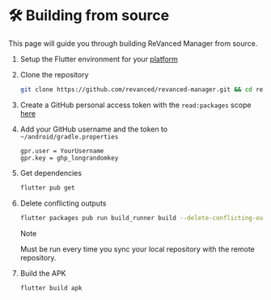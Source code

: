 # 🛠️ Building from source

This page will guide you through building ReVanced Manager from source.

1. Setup the Flutter environment for your [platform](https://docs.flutter.dev/get-started/install)

2. Clone the repository

   ```sh
   git clone https://github.com/revanced/revanced-manager.git && cd revanced-manager
   ```

3. Create a GitHub personal access token with the `read:packages` scope [here](https://github.com/settings/tokens/new?scopes=read:packages&description=ReVanced)

4. Add your GitHub username and the token to `~/android/gradle.properties`

   ```properties
   gpr.user = YourUsername
   gpr.key = ghp_longrandomkey
   ```

5. Get dependencies

   ```sh
   flutter pub get
   ```

6. Delete conflicting outputs

   ```sh
   flutter packages pub run build_runner build --delete-conflicting-outputs
   ```

   > [!Note]
   > Must be run every time you sync your local repository with the remote repository.

7. Build the APK

   ```sh
   flutter build apk
   ```
